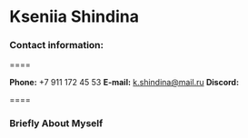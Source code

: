 ## [](rsschool-cv)
# Kseniia Shindina

### Contact information:

====

**Phone:** +7 911 172 45 53
**E-mail:** k.shindina@mail.ru
**Discord:** 

====

### Briefly About Myself



